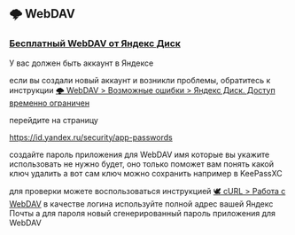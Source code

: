 ## 🌩 WebDAV

### [Бесплатный WebDAV от Яндекс Диск](./yandex.md)

У вас должен быть аккаунт в Яндексе

если вы создали новый аккаунт и возникли проблемы, обратитесь к инструкции [🌩 WebDAV > Возможные ошибки > Яндекс Диск. Доступ временно ограничен](./emergency.md#яндекс-диск-доступ-временно-ограничен)

перейдите на страницу

https://id.yandex.ru/security/app-passwords


создайте пароль приложения для WebDAV
имя которые вы укажите использовать не нужно будет, оно только поможет вам понять какой ключ удалить
а вот сам ключ можно сохранить например в KeePassXC

для проверки можете воспользоваться инструкцией [🕊️ cURL > Работа с WebDAV](../curl/webdav.md)
в качестве логина используйте полной адрес вашей Яндекс Почты
а для пароля новый сгенерированный пароль приложения для WebDAV
